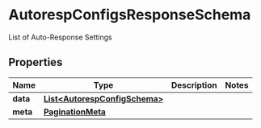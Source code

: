 

# AutorespConfigsResponseSchema

List of Auto-Response Settings

## Properties

| Name | Type | Description | Notes |
|------------ | ------------- | ------------- | -------------|
|**data** | [**List&lt;AutorespConfigSchema&gt;**](AutorespConfigSchema.md) |  |  |
|**meta** | [**PaginationMeta**](PaginationMeta.md) |  |  |



